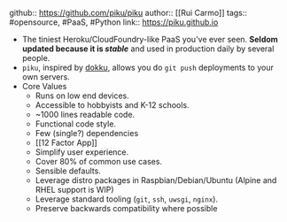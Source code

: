 github:: https://github.com/piku/piku
author:: [[Rui Carmo]] 
tags:: #opensource, #PaaS, #Python
link:: https://piku.github.io

- The tiniest Heroku/CloudFoundry-like PaaS you've ever seen. **Seldom updated because it is *stable*** and used in production daily by several people.
- `piku`, inspired by [dokku](https://github.com/dokku/dokku), allows you do `git push` deployments to your own servers.
- Core Values
	- Runs on low end devices.
	- Accessible to hobbyists and K-12 schools.
	- ~1000 lines readable code.
	- Functional code style.
	- Few (single?) dependencies
	- [[12 Factor App]]
	- Simplify user experience.
	- Cover 80% of common use cases.
	- Sensible defaults.
	- Leverage distro packages in Raspbian/Debian/Ubuntu (Alpine and RHEL support is WIP)
	- Leverage standard tooling (`git`, `ssh`, `uwsgi`, `nginx`).
	- Preserve backwards compatibility where possible